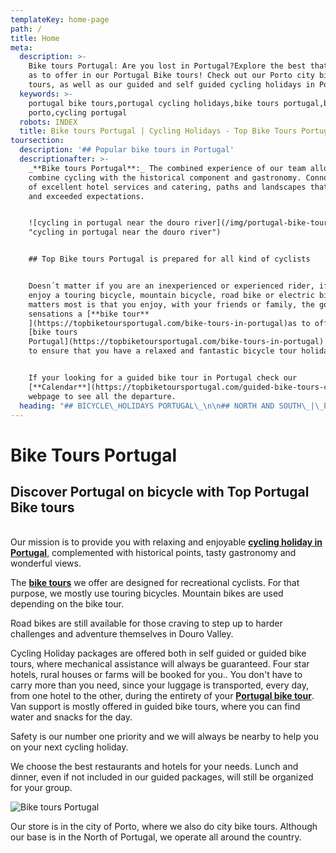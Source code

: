 ```yaml
---
templateKey: home-page
path: /
title: Home
meta:
  description: >-
    Bike tours Portugal: Are you lost in Portugal?Explore the best that Portugal
    as to offer in our Portugal Bike tours! Check out our Porto city bicycle
    tours, as well as our guided and self guided cycling holidays in Portugal.
  keywords: >-
    portugal bike tours,portugal cycling holidays,bike tours portugal,bike tours
    porto,cycling portugal
  robots: INDEX
  title: Bike tours Portugal | Cycling Holidays - Top Bike Tours Portugal
toursection:
  description: '## Popular bike tours in Portugal'
  descriptionafter: >-
    _**Bike tours Portugal**:_ The combined experience of our team allows us to
    combine cycling with the historical component and gastronomy. Connoisseurs
    of excellent hotel services and catering, paths and landscapes that surprise
    and exceeded expectations.


    ![cycling in portugal near the douro river](/img/portugal-bike-tour.jpg
    "cycling in portugal near the douro river")


    ## Top Bike tours Portugal is prepared for all kind of cyclists


    Doesn´t matter if you are an inexperienced or experienced rider, if you
    enjoy a touring bicycle, mountain bicycle, road bike or electric bike. What
    matters most is that you enjoy, with your friends or family, the good
    sensations a [**bike tour**
    ](https://topbiketoursportugal.com/bike-tours-in-portugal)as to offer. Top
    [bike tours
    Portugal](https://topbiketoursportugal.com/bike-tours-in-portugal) is here
    to ensure that you have a relaxed and fantastic bicycle tour holiday. 


    If your looking for a guided bike tour in Portugal check our
    [**Calendar**](https://topbiketoursportugal.com/guided-bike-tours-calendar-portugal)
    webpage to see all the departure.
  heading: "## BICYCLE\_HOLIDAYS PORTUGAL\_\n\n## NORTH AND SOUTH\_|\_PORTUGAL BIKE TOURS"
---
```

# Bike Tours Portugal

## Discover Portugal on bicycle with Top Portugal Bike tours

\
Our mission is to provide you with relaxing and enjoyable [**cycling holiday in Portugal**](https://topbiketoursportugal.com/bike-tours-in-portugal), complemented with historical points, tasty gastronomy and wonderful views.

The [**bike tours**](https://topbiketoursportugal.com/bike-tours-in-portugal) we offer are designed for recreational cyclists. For that purpose, we mostly use touring bicycles. Mountain bikes are used depending on the bike tour.

Road bikes are still available for those craving to step up to harder challenges and adventure themselves in Douro Valley.

Cycling Holiday packages are offered both in self guided or guided bike tours, where mechanical assistance will always be guaranteed. Four star hotels, rural houses or farms will be booked for you.. You don't have to carry more than you need, since your luggage is transported, every day, from one hotel to the other, during the entirety of your [**Portugal bike tour**](https://topbiketoursportugal.com/bike-tours-in-portugal). Van support is mostly offered in guided bike tours, where you can find water and snacks for the day.

Safety is our number one priority and we will always be nearby to help you on your next cycling holiday.

We choose the best restaurants and hotels for your needs. Lunch and dinner, even if not included in our guided packages, will still be organized for your group.

![Bike tours Portugal](/img/bike-tours-in-portugal.jpg "Bike tours Portugal")

Our store is in the city of Porto, where we also do city bike tours. Although our base is in the North of Portugal, we operate all around the country.
